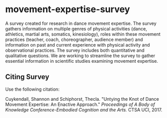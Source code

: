 # movement-expertise-survey
A survey created for research in dance movement expertise. The survey gathers information on multiple genres of physical activities (dance, athletics, martial arts, somatics, kinesiology), roles within these movement practices (teacher, coach, choreographer, audience member) and information on past and current experience with physical activity and observational practices. The survey includes both quantitative and qualitative questions. We are working to streamline the survey to gather essential information in scientific studies examining movement expertise.

## Citing Survey
Use the following citation:

Cuykendall, Shannon and Schiphorst, Thecla. "Untying the Knot of Dance Movement Expertise: An Enactive Approach." *Proceedings of A Body of Knowledge Conference-Embodied Cognition and the Arts.* CTSA UCI, 2017.
